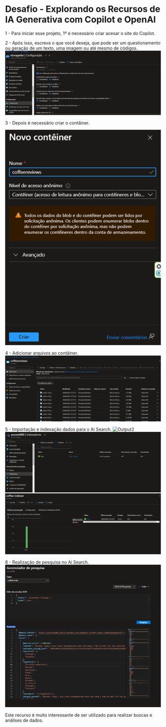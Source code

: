 # Desafio - Explorando os Recursos de IA Generativa com Copilot e OpenAI


 1 - Para iniciar esse projeto, 1º é necessário criar acesar o site do Copilot.

 2 - Após isso, escreva o que você deseja, que pode ser um questionamento ou geração de um texto, uma imagem ou até mesmo de códigos.
![Acesso](https://github.com/JuliaSilva7/Microsoft-Azure-Ai/blob/main/Img/AlteraeAcessoDoStorage.png)

3 - Depois é necessário criar o contâiner.


![Texto](https://github.com/JuliaSilva7/Microsoft-Azure-Ai/blob/main/Img/CriacaoDeConteiner.png)

4 - Adicionar arquivos ao contâiner.
![Output](https://github.com/JuliaSilva7/Microsoft-Azure-Ai/blob/main/Img/AdicionandoArquivosAoConteiner.png)

5 - Importação e indexação dados para o Ai Search.
![Output2](https://github.com/JuliaSilva7/Microsoft-Azure-Ai/blob/main/Img/Servi%C3%A7oAiSearchImportarDados.png)
![Output3](https://github.com/JuliaSilva7/Microsoft-Azure-Ai/blob/main/Img/AiSearchCriado.png)
![Output4](https://github.com/JuliaSilva7/Microsoft-Azure-Ai/blob/main/Img/Sucesso.png)

6 - Realização de pesquisa no Ai Search.
![Output2](https://github.com/JuliaSilva7/Microsoft-Azure-Ai/blob/main/Img/PesquisaAiSearch.png)

Este recurso é muito interessante de ser utilizado para realizar buscas e análises de dados.

